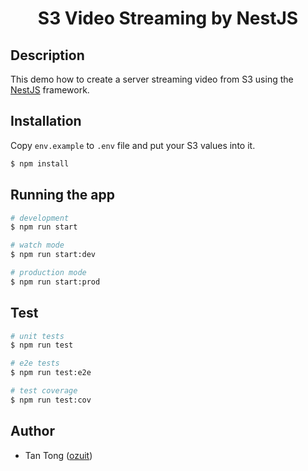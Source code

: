 <h1 align='center'>S3 Video Streaming by NestJS</h1>

## Description

This demo how to create a server streaming video from S3 using the [NestJS](https://nestjs.com/) framework.

## Installation

Copy `env.example` to `.env` file and put your S3 values into it.

```bash
$ npm install
```

## Running the app

```bash
# development
$ npm run start

# watch mode
$ npm run start:dev

# production mode
$ npm run start:prod
```

## Test

```bash
# unit tests
$ npm run test

# e2e tests
$ npm run test:e2e

# test coverage
$ npm run test:cov
```

## Author

- Tan Tong ([ozuit](https://github.com/ozuit))
